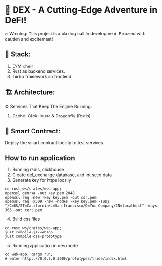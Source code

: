 # 🚀 DEX - A Cutting-Edge Adventure in DeFi!
🔥 Warning: This project is a blazing trail in development. Proceed with caution and excitement!

## 🚀 Stack:
1. EVM chain
2. Rust as backend services.
3. Turbo framework on frontend.

## 🏗️ Architecture:
⚙️ Services That Keep The Engine Running:
1. Cache: ClickHouse & Dragonfly (Redis)

## 🧠 Smart Contract:
Deploy the smart contract locally to test services.

## How to run application
1. Running redis, clickhouse
2. Create def_exchange database, and int seed data
3. Generate key for https locally
```
cd rust_ws/crates/web-app; 
openssl genrsa -out key.pem 2048
openssl req -new -key key.pem -out csr.pem
openssl req -x509 -new -nodes -key key.pem -subj "/C=US/ST=California/L=San Francisco/O=YourCompany/CN=localhost" -days 365 -out cert.pem
```

4. Build css files
```
cd rust_ws/crates/web-app; 
just compile-js-webapp
just compile-css-prototype
```

5. Running application in dev mode

```
cd web-app; cargo run;
# enter https://0.0.0.0:3000/prototypes/trade/index.html
```
